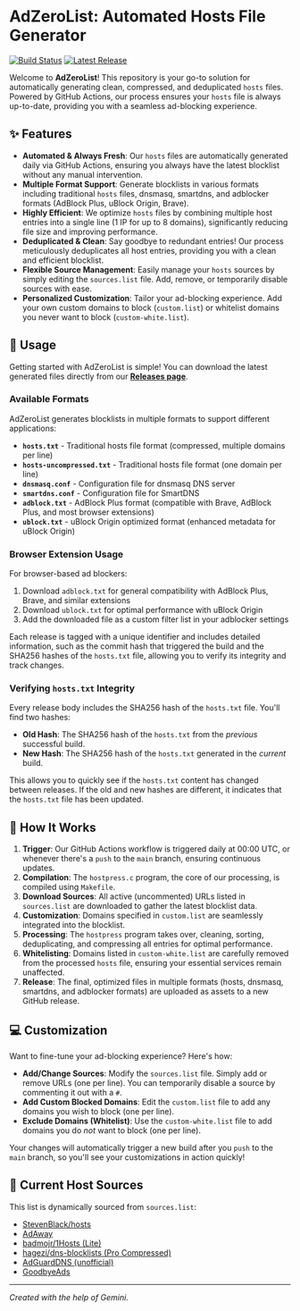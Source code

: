 # AdZeroList: Automated Hosts File Generator

[![Build Status](https://github.com/eikarna/AdZeroList/workflows/Generate%20Compressed%20Hosts%20File/badge.svg)](https://github.com/eikarna/AdZeroList/actions?query=workflow%3A%22Generate+Compressed+Hosts+File%22)
[![Latest Release](https://img.shields.io/github/v/release/eikarna/AdZeroList?label=latest%20release)](https://github.com/eikarna/AdZeroList/releases/latest)

Welcome to **AdZeroList**! This repository is your go-to solution for automatically generating clean, compressed, and deduplicated `hosts` files. Powered by GitHub Actions, our process ensures your `hosts` file is always up-to-date, providing you with a seamless ad-blocking experience.

## ✨ Features

-   **Automated & Always Fresh**: Our `hosts` files are automatically generated daily via GitHub Actions, ensuring you always have the latest blocklist without any manual intervention.
-   **Multiple Format Support**: Generate blocklists in various formats including traditional `hosts` files, dnsmasq, smartdns, and adblocker formats (AdBlock Plus, uBlock Origin, Brave).
-   **Highly Efficient**: We optimize `hosts` files by combining multiple host entries into a single line (1 IP for up to 8 domains), significantly reducing file size and improving performance.
-   **Deduplicated & Clean**: Say goodbye to redundant entries! Our process meticulously deduplicates all host entries, providing you with a clean and efficient blocklist.
-   **Flexible Source Management**: Easily manage your `hosts` sources by simply editing the `sources.list` file. Add, remove, or temporarily disable sources with ease.
-   **Personalized Customization**: Tailor your ad-blocking experience. Add your own custom domains to block (`custom.list`) or whitelist domains you never want to block (`custom-white.list`).

## 🚀 Usage

Getting started with AdZeroList is simple! You can download the latest generated files directly from our **[Releases page](https://github.com/eikarna/AdZeroList/releases)**.

### Available Formats

AdZeroList generates blocklists in multiple formats to support different applications:

- **`hosts.txt`** - Traditional hosts file format (compressed, multiple domains per line)
- **`hosts-uncompressed.txt`** - Traditional hosts file format (one domain per line)
- **`dnsmasq.conf`** - Configuration file for dnsmasq DNS server
- **`smartdns.conf`** - Configuration file for SmartDNS
- **`adblock.txt`** - AdBlock Plus format (compatible with Brave, AdBlock Plus, and most browser extensions)
- **`ublock.txt`** - uBlock Origin optimized format (enhanced metadata for uBlock Origin)

### Browser Extension Usage

For browser-based ad blockers:
1. Download `adblock.txt` for general compatibility with AdBlock Plus, Brave, and similar extensions
2. Download `ublock.txt` for optimal performance with uBlock Origin
3. Add the downloaded file as a custom filter list in your adblocker settings

Each release is tagged with a unique identifier and includes detailed information, such as the commit hash that triggered the build and the SHA256 hashes of the `hosts.txt` file, allowing you to verify its integrity and track changes.

### Verifying `hosts.txt` Integrity

Every release body includes the SHA256 hash of the `hosts.txt` file. You'll find two hashes:

-   **Old Hash**: The SHA256 hash of the `hosts.txt` from the *previous* successful build.
-   **New Hash**: The SHA256 hash of the `hosts.txt` generated in the *current* build.

This allows you to quickly see if the `hosts.txt` content has changed between releases. If the old and new hashes are different, it indicates that the `hosts.txt` file has been updated.

## 🔧 How It Works

1.  **Trigger**: Our GitHub Actions workflow is triggered daily at 00:00 UTC, or whenever there's a `push` to the `main` branch, ensuring continuous updates.
2.  **Compilation**: The `hostpress.c` program, the core of our processing, is compiled using `Makefile`.
3.  **Download Sources**: All active (uncommented) URLs listed in `sources.list` are downloaded to gather the latest blocklist data.
4.  **Customization**: Domains specified in `custom.list` are seamlessly integrated into the blocklist.
5.  **Processing**: The `hostpress` program takes over, cleaning, sorting, deduplicating, and compressing all entries for optimal performance.
6.  **Whitelisting**: Domains listed in `custom-white.list` are carefully removed from the processed `hosts` file, ensuring your essential services remain unaffected.
7.  **Release**: The final, optimized files in multiple formats (hosts, dnsmasq, smartdns, and adblocker formats) are uploaded as assets to a new GitHub release.

## 💻 Customization

Want to fine-tune your ad-blocking experience? Here's how:

-   **Add/Change Sources**: Modify the `sources.list` file. Simply add or remove URLs (one per line). You can temporarily disable a source by commenting it out with a `#`.
-   **Add Custom Blocked Domains**: Edit the `custom.list` file to add any domains you wish to block (one per line).
-   **Exclude Domains (Whitelist)**: Use the `custom-white.list` file to add domains you do *not* want to block (one per line).

Your changes will automatically trigger a new build after you `push` to the `main` branch, so you'll see your customizations in action quickly!

## 📜 Current Host Sources

This list is dynamically sourced from `sources.list`:
- [StevenBlack/hosts](https://raw.githubusercontent.com/StevenBlack/hosts/master/alternates/fakenews-gambling/hosts)
- [AdAway](https://adaway.org/hosts.txt)
- [badmojr/1Hosts (Lite)](https://raw.githubusercontent.com/badmojr/1Hosts/master/Lite/hosts.txt)
- [hagezi/dns-blocklists (Pro Compressed)](https://raw.githubusercontent.com/hagezi/dns-blocklists/main/hosts/pro-compressed.txt)
- [AdGuardDNS (unofficial)](https://raw.githubusercontent.com/r-a-y/mobile-hosts/master/AdguardDNS.txt)
- [GoodbyeAds](https://raw.githubusercontent.com/jerryn70/GoodbyeAds/master/Hosts/GoodbyeAds.txt)

---
*Created with the help of Gemini.*